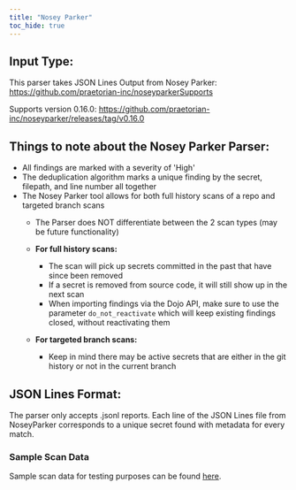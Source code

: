 ```yaml
---
title: "Nosey Parker"
toc_hide: true
---
```

Input Type:
-
This parser takes JSON Lines Output from Nosey Parker: https://github.com/praetorian-inc/noseyparkerSupports

Supports version 0.16.0: 
https://github.com/praetorian-inc/noseyparker/releases/tag/v0.16.0

Things to note about the Nosey Parker Parser:
- 
- All findings are marked with a severity of 'High'
- The deduplication algorithm marks a unique finding by the secret, filepath, and line number all together
- The Nosey Parker tool allows for both full history scans of a repo and targeted branch scans
   - The Parser does NOT differentiate between the 2 scan types (may be future functionality)
  
   - **For full history scans:** 
     - The scan will pick up secrets committed in the past that have since been removed
     - If a secret is removed from source code, it will still show up in the next scan
     - When importing findings via the Dojo API, make sure to use the parameter `do_not_reactivate`  which will keep existing findings closed, without reactivating them
    - **For targeted branch scans:**
      - Keep in mind there may be active secrets that are either in the git history or not in the current branch

 JSON Lines Format:
-
The parser only accepts .jsonl reports. Each line of the JSON Lines file from NoseyParker corresponds to a unique secret found with metadata for every match.


### Sample Scan Data
Sample scan data for testing purposes can be found [here](https://github.com/DefectDojo/django-DefectDojo/tree/master/unittests/scans/noseyparker).